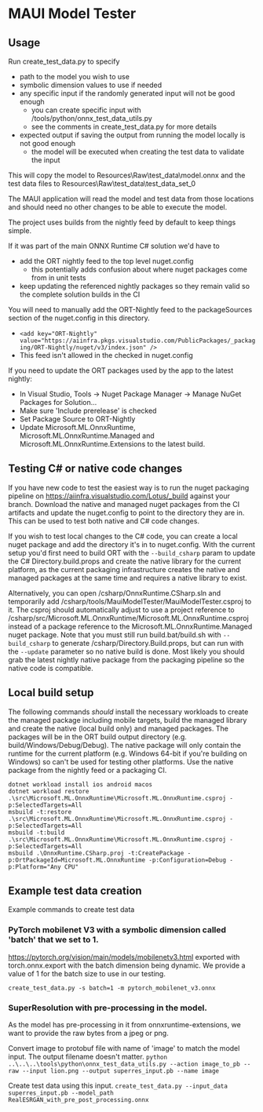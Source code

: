 # MAUI Model Tester
## Usage

Run create_test_data.py to specify
  - path to the model you wish to use
  - symbolic dimension values to use if needed
  - any specific input if the randomly generated input will not be good enough
	  - you can create specific input with /tools/python/onnx_test_data_utils.py
      - see the comments in create_test_data.py for more details
  - expected output if saving the output from running the model locally is not good enough
    - the model will be executed when creating the test data to validate the input

This will copy the model to Resources\Raw\test_data\model.onnx and the test data files to
Resources\Raw\test_data\test_data_set_0

The MAUI application will read the model and test data from those locations and should need no other changes to be able
to execute the model.

The project uses builds from the nightly feed by default to keep things simple.

If it was part of the main ONNX Runtime C# solution we'd have to
  - add the ORT nightly feed to the top level nuget.config
    - this potentially adds confusion about where nuget packages come from in unit tests
  - keep updating the referenced nightly packages so they remain valid so the complete solution builds in the CI

You will need to manually add the ORT-Nightly feed to the packageSources section of the nuget.config in this directory.
  - `<add key="ORT-Nightly" value="https://aiinfra.pkgs.visualstudio.com/PublicPackages/_packaging/ORT-Nightly/nuget/v3/index.json" />`
  - This feed isn't allowed in the checked in nuget.config

If you need to update the ORT packages used by the app to the latest nightly:
- In Visual Studio, Tools -> Nuget Package Manager -> Manage NuGet Packages for Solution...
- Make sure 'Include prerelease' is checked
- Set Package Source to ORT-Nightly
- Update Microsoft.ML.OnnxRuntime, Microsoft.ML.OnnxRuntime.Managed and Microsoft.ML.OnnxRuntime.Extensions to the
latest build.

## Testing C# or native code changes

If you have new code to test the easiest way is to run the nuget packaging pipeline on
https://aiinfra.visualstudio.com/Lotus/_build against your branch. Download the native and managed nuget packages from
the CI artifacts and update the nuget.config to point to the directory they are in.
This can be used to test both native and C# code changes.

If you wish to test local changes to the C# code, you can create a local nuget package and add the directory it's in to
nuget.config. With the current setup you'd first need to build ORT with the `--build_csharp` param to update the C#
Directory.build.props and create the native library for the current platform, as the current packaging infrastructure
creates the native and managed packages at the same time and requires a native library to exist.

Alternatively, you can open /csharp/OnnxRuntime.CSharp.sln and temporarily add
/csharp/tools/MauiModelTester/MauiModelTester.csproj to it. The csproj should automatically adjust to use a project
reference to /csharp/src/Microsoft.ML.OnnxRuntime/Microsoft.ML.OnnxRuntime.csproj instead of a package reference to
the Microsoft.ML.OnnxRuntime.Managed nuget package. Note that you must still run build.bat/build.sh with
`--build_csharp` to generate /csharp/Directory.Build.props, but can run with the `--update` parameter so no native build
is done. Most likely you should grab the latest nightly native package from the packaging pipeline so the native code is
compatible.

## Local build setup

The following commands _should_ install the necessary workloads to create the managed package including mobile targets,
build the managed library and create the native (local build only) and managed packages. The packages will be in the
ORT build output directory (e.g. build/Windows/Debug/Debug). The native package will only contain the runtime for the
current platform (e.g. Windows 64-bit if you're building on Windows) so can't be used for testing other platforms. Use
the native package from the nightly feed or a packaging CI.

```
dotnet workload install ios android macos
dotnet workload restore .\src\Microsoft.ML.OnnxRuntime\Microsoft.ML.OnnxRuntime.csproj -p:SelectedTargets=All
msbuild -t:restore .\src\Microsoft.ML.OnnxRuntime\Microsoft.ML.OnnxRuntime.csproj -p:SelectedTargets=All
msbuild -t:build .\src\Microsoft.ML.OnnxRuntime\Microsoft.ML.OnnxRuntime.csproj -p:SelectedTargets=All
msbuild .\OnnxRuntime.CSharp.proj -t:CreatePackage -p:OrtPackageId=Microsoft.ML.OnnxRuntime -p:Configuration=Debug -p:Platform="Any CPU"
```

## Example test data creation

Example commands to create test data

### PyTorch mobilenet V3 with a symbolic dimension called 'batch' that we set to 1.
https://pytorch.org/vision/main/models/mobilenetv3.html exported with torch.onnx.export with the batch dimension
being dynamic. We provide a value of 1 for the batch size to use in our testing.

`create_test_data.py -s batch=1 -m pytorch_mobilenet_v3.onnx`

### SuperResolution with pre-processing in the model.

As the model has pre-processing in it from onnxruntime-extensions, we want to provide the raw bytes from a jpeg or png.

Convert image to protobuf file with name of 'image' to match the model input. The output filename doesn't matter.
`python ..\..\..\tools\python\onnx_test_data_utils.py --action image_to_pb --raw --input lion.png --output superres_input.pb --name image`

Create test data using this input.
`create_test_data.py --input_data superres_input.pb --model_path RealESRGAN_with_pre_post_processing.onnx`
